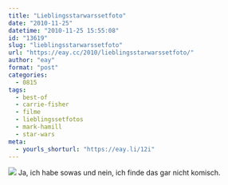 ```yaml
---
title: "Lieblingsstarwarssetfoto"
date: "2010-11-25"
datetime: "2010-11-25 15:55:08"
id: "13619"
slug: "lieblingsstarwarssetfoto"
url: "https://eay.cc/2010/lieblingsstarwarssetfoto/"
author: "eay"
format: "post"
categories:
  - 0815
tags:
  - best-of
  - carrie-fisher
  - filme
  - lieblingssetfotos
  - mark-hamill
  - star-wars
meta:
  - yourls_shorturl: "https://eay.li/12i"
---
```


![](https://eay.cc/uploads/2010/lieblingsstarwarssetfoto.jpg) Ja, ich habe sowas und nein, ich finde das gar nicht komisch.
